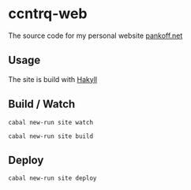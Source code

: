 # ccntrq-web

The source code for my personal website [pankoff.net](https://pankoff.net)


## Usage

The site is build with [Hakyll](https://jaspervdj.be/hakyll/)


## Build / Watch


```
cabal new-run site watch
```

```
cabal new-run site build
```

## Deploy

```
cabal new-run site deploy
```
